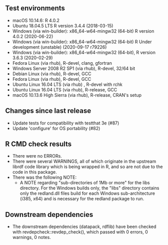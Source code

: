 ## Test environments

 * macOS 10.14.6: R 4.0.2
 * Ubuntu 18.04.5 LTS R version 3.4.4 (2018-03-15)
 * Windows (via win-builder): x86_64-w64-mingw32 (64-bit) R version 4.0.2 (2020-06-22)
 * Windows (via win-builder): x86_64-w64-mingw32 (64-bit) R Under development (unstable) (2020-09-17 r79226)
 * Windows (via win-builder): x86_64-w64-mingw32 (64-bit), R version 3.6.3 (2020-02-29)
 * Fedora Linux (via rhub), R-devel, clang, gfortran
 * Windows Server 2008 R2 SP1 (via rhub), R-devel, 32/64 bit
 * Debian Linux (via rhub), R-devel, GCC
 * Fedora Linux (via rhub), R-devel, GCC
 * Ubuntu Linux 16.04 LTS (via rhub) , R-devel with rchk
 * Ubuntu Linux 16.04 LTS (via rhub), R-release, GCC
 * macOS 10.13.6 High Sierra (via rhub), R-release, CRAN's setup

## Changes since last release

* Update tests for compatibility with testthat 3e (#87)
* Update 'configure' for OS portability (#82)

## R CMD check results

* There were no ERRORs.
* There were several WARNINGS, all of which originate in the upstream librdf code library which is 
  being wrapped in R, and so are not due to the code in this package.
* There was the following NOTE: 
  - A NOTE regarding "sub-directories of 1Mb or more" for the libs directory.
    For the Windows builds only, the "libs" directory contains only the redland.dll 
    files build for each Windows sub-architecture (i385, x64) and is necessary for 
    the redland package to run.

## Downstream dependencies

* The downstream dependencies (datapack, rdflib) have been checked with revdepcheck::revdep_check(), which passed
  with 0 errors, 0 warnings, 0 notes.
